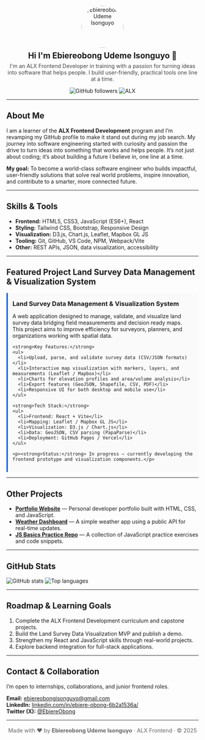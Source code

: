 <!-- =========================
   GitHub Profile README — Ebiereobong Udeme Isonguyo
   ========================= -->

<section align="center">
  <!-- Header -->
  <img src="https://avatars.githubusercontent.com/u/223534415?v=4" alt="Ebiereobong Udeme Isonguyo" width="110" style="border-radius:50%; margin-bottom:8px;">
  <h1 style="margin:0;">Hi  I'm <strong>Ebiereobong Udeme Isonguyo</strong> 👋</h1>
  <p style="margin-top:6px; color:#444; max-width:62ch;">
    I'm an ALX Frontend Developer in training with a passion for turning ideas into software that helps people.
    I build user-friendly, practical tools  one line at a time.
  </p>

  <!-- Badges -->
  <p>
    <img alt="GitHub followers" src="https://img.shields.io/github/followers/ebiereobongisonguyo?style=social" />
    <img alt="ALX" src="https://img.shields.io/badge/ALX-frontend-blue" />
  </p>
</section>

<hr/>

<!-- About -->
<section>
  <h2>About Me</h2>
  <p>
    I am a learner of the <strong>ALX Frontend Development</strong> program and I’m revamping my GitHub profile to make it stand out during my job search.
    My journey into software engineering started with curiosity and passion  the drive to turn ideas into something that works and helps people.
    It’s not just about coding; it’s about building a future I believe in, one line at a time.
  </p>
  <p>
    <strong>My goal:</strong> To become a world-class software engineer who builds impactful, user-friendly solutions that solve real world problems,
    inspire innovation, and contribute to a smarter, more connected future.
  </p>
</section>

<hr/>

<!-- Skills -->
<section>
  <h2>Skills & Tools</h2>
  <ul>
    <li><strong>Frontend:</strong> HTML5, CSS3, JavaScript (ES6+), React</li>
    <li><strong>Styling:</strong> Tailwind CSS, Bootstrap, Responsive Design</li>
    <li><strong>Visualization:</strong> D3.js, Chart.js, Leaflet, Mapbox GL JS</li>
    <li><strong>Tooling:</strong> Git, GitHub, VS Code, NPM, Webpack/Vite</li>
    <li><strong>Other:</strong> REST APIs, JSON, data visualization, accessibility</li>
  </ul>
</section>

<hr/>

<!-- Featured Project -->
<section>
  <h2>Featured Project  Land Survey Data Management & Visualization System</h2>

  <div style="border-left:4px solid #0d6efd; padding:12px; margin:8px 0; background:#fafafa;">
    <h3 style="margin:6px 0;">Land Survey Data Management & Visualization System</h3>
    <p>
      A web application designed to manage, validate, and visualize land survey data  bridging field measurements and decision ready maps.
      This project aims to improve efficiency for surveyors, planners, and organizations working with spatial data.
    </p>

    <strong>Key Features:</strong>
    <ul>
      <li>Upload, parse, and validate survey data (CSV/JSON formats)</li>
      <li>Interactive map visualization with markers, layers, and measurements (Leaflet / Mapbox)</li>
      <li>Charts for elevation profiles and area/volume analysis</li>
      <li>Export features (GeoJSON, Shapefile, CSV, PDF)</li>
      <li>Responsive UI for both desktop and mobile use</li>
    </ul>

    <strong>Tech Stack:</strong>
    <ul>
      <li>Frontend: React + Vite</li>
      <li>Mapping: Leaflet / Mapbox GL JS</li>
      <li>Visualization: D3.js / Chart.js</li>
      <li>Data: GeoJSON, CSV parsing (PapaParse)</li>
      <li>Deployment: GitHub Pages / Vercel</li>
    </ul>

    <p><strong>Status:</strong> In progress — currently developing the frontend prototype and visualization components.</p>
  </div>
</section>

<hr/>

<!-- Other Projects -->
<section>
  <h2>Other Projects</h2>
  <ul>
    <li><strong><a href="#">Portfolio Website</a></strong> — Personal developer portfolio built with HTML, CSS, and JavaScript.</li>
    <li><strong><a href="#">Weather Dashboard</a></strong> — A simple weather app using a public API for real-time updates.</li>
    <li><strong><a href="#">JS Basics Practice Repo</a></strong> — A collection of JavaScript practice exercises and code snippets.</li>
  </ul>
</section>

<hr/>

<!-- GitHub Stats -->
<section>
  <h2>GitHub Stats</h2>
  <p>
    <img alt="GitHub stats" src="https://github-readme-stats.vercel.app/api?username=Ebiere24&show_icons=true&theme=default" />
    <img alt="Top languages" src="https://github-readme-stats.vercel.app/api/top-langs/?username=Ebiere24&layout=compact" />
  </p>
</section>

<hr/>

<!-- Roadmap -->
<section>
  <h2>Roadmap & Learning Goals</h2>
  <ol>
    <li>Complete the ALX Frontend Development curriculum and capstone projects.</li>
    <li>Build the Land Survey Data Visualization MVP and publish a demo.</li>
    <li>Strengthen my React and JavaScript skills through real-world projects.</li>
    <li>Explore backend integration for full-stack applications.</li>
  </ol>
</section>

<hr/>

<!-- Contact -->
<section>
  <h2>Contact & Collaboration</h2>
  <p>
    I’m open to internships, collaborations, and junior frontend roles.
  </p>
  <p>
    <strong>Email:</strong> <a href="mailto:ebiereobongisonguyo@gmail.com">ebiereobongisonguyo@gmail.com</a><br/>
    <strong>LinkedIn:</strong> <a href="https://www.linkedin.com/in/ebiere-obong-6b2a1536a/">linkedin.com/in/ebiere-obong-6b2a1536a/</a><br/>
    <strong>Twitter (X):</strong> <a href="https://x.com/EbiereObong">@EbiereObong</a>
  </p>
</section>


<hr/>

<!-- Footer -->
<section align="center" style="font-size:0.9rem; color:#666; margin-top:18px;">
  <p>Made with ❤️ by <strong>Ebiereobong Udeme Isonguyo</strong> · ALX Frontend · © 2025</p>
</section>

